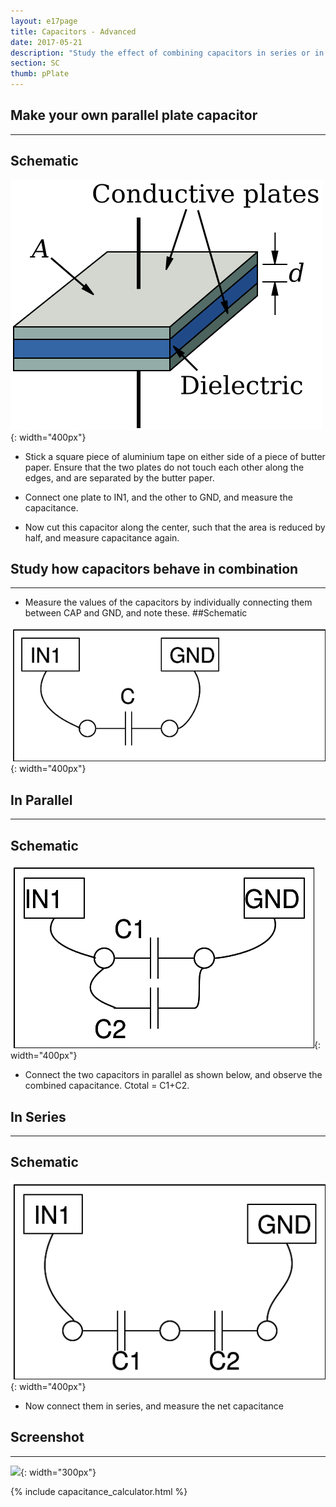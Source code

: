 ```yaml
---
layout: e17page
title: Capacitors - Advanced
date: 2017-05-21
description: "Study the effect of combining capacitors in series or in parallel"
section: SC
thumb: pPlate
---
```


## Make your own parallel plate capacitor
___

## Schematic

![](images/schematics/pPlate.svg){: width="400px"}

- Stick a square piece of aluminium tape on either side of a piece of butter paper. Ensure that the two plates do not touch each other along the edges, and are separated by the butter paper.

- Connect one plate to IN1, and the other to GND, and measure the capacitance.

- Now cut this capacitor along the center, such that the area is reduced by half, and measure capacitance again.

## Study how capacitors behave in combination 
___

- Measure the values of the capacitors by individually connecting them between CAP and GND, and note these.
##Schematic

![](images/schematics/cap-measure.png){: width="400px"}


## In Parallel
___
## Schematic

![](images/schematics/cap-parallel.png){: width="400px"}

- Connect the two capacitors in parallel as shown below, and observe the combined capacitance. Ctotal = C1+C2.

## In Series
___
## Schematic

![](images/schematics/cap-series.png){: width="400px"}

- Now connect them in series, and measure the net capacitance


## Screenshot
___
![](images/screenshots/capacitance_measurement.png){: width="300px"}

{% include capacitance_calculator.html %}

